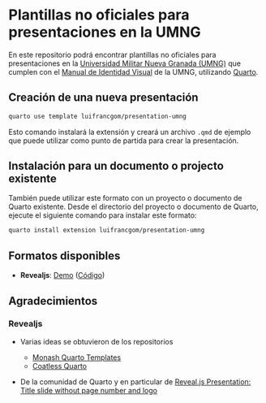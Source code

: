 

# Plantillas no oficiales para presentaciones en la UMNG

En este repositorio podrá encontrar plantillas no oficiales para
presentaciones en la [Universidad Militar Nueva Granada
(UMNG)](https://www.umng.edu.co/inicio) que cumplen con el [Manual de
Identidad Visual](https://www.umng.edu.co/la-universidad/identidad) de
la UMNG, utilizando [Quarto](https://quarto.org/).

## Creación de una nueva presentación

``` bash
quarto use template luifrancgom/presentation-umng 
```

Esto comando instalará la extensión y creará un archivo `.qmd` de
ejemplo que puede utilizar como punto de partida para crear la
presentación.

## Instalación para un documento o projecto existente

También puede utilizar este formato con un proyecto o documento de
Quarto existente. Desde el directorio del proyecto o documento de
Quarto, ejecute el siguiente comando para instalar este formato:

``` bash
quarto install extension luifrancgom/presentation-umng
```

## Formatos disponibles

- **Revealjs**: [Demo](https://luifrancgom.github.io/presentation-umng/)
  ([Código](https://github.com/luifrancgom/presentation-umng/blob/main/template.qmd))

## Agradecimientos

### Revealjs

- Varias ideas se obtuvieron de los repositorios

  - [Monash Quarto Templates](https://github.com/quarto-monash)
  - [Coatless Quarto](https://github.com/coatless-quarto)

- De la comunidad de Quarto y en particular de [Reveal.js Presentation:
  Title slide without page number and
  logo](https://github.com/quarto-dev/quarto-cli/discussions/557)
